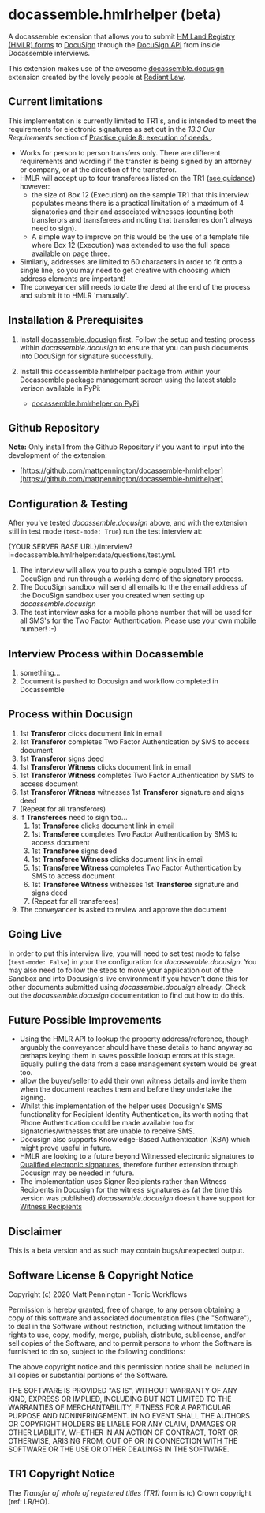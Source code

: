 # docassemble.hmlrhelper (beta)

A docassemble extension that allows you to submit [HM Land Registry (HMLR) forms](https://www.gov.uk/topic/land-registration/searches-fees-forms) to [DocuSign](https://www.docusign.com) through the [DocuSign API](https://developers.docusign.com/) from inside Docassemble interviews.

This extension makes use of the awesome [docassemble.docusign](https://pypi.org/project/docassemble.docusign/) 
extension created by the lovely people at [Radiant Law](https://radiantlaw.com/).

## Current limitations

This implementation is currently limited to TR1's, and is intended to meet the 
requirements for electronic signatures as set out in the *13.3 Our Requirements* section 
of [Practice guide 8: execution of deeds ](https://www.gov.uk/government/publications/execution-of-deeds/practice-guide-8-execution-of-deeds#our-requirements).

* Works for person to person transfers only. There are different requirements and wording 
if the transfer is being signed by an attorney or company, or at the direction of the transferor.
* HMLR will accept up to four transferees listed on the TR1 ([see guidance](https://www.gov.uk/government/publications/registered-titles-whole-transfer-tr1/guidance-completing-form-tr1-for-the-transfer-of-registered-property)) however:
    * the size of Box 12 (Execution) on the sample TR1 that this interview populates means there is a 
    practical limitation of a maximum of 4 signatories and their and associated witnesses (counting both transferors 
    and transferees and noting that transferres don't always need to sign).
    * A simple way to improve on this would be the use of a template file where Box 12 (Execution) was extended to use 
    the full space available on page three.
* Similarly, addresses are limited to 60 characters in order to fit onto a single line, so you may need to get creative with choosing which address elements are important!    
* The conveyancer still needs to date the deed at the end of the process and submit it to HMLR 'manually'. 

## Installation & Prerequisites

1. Install [docassemble.docusign](https://pypi.org/project/docassemble.docusign/) first. Follow the setup and testing process within *docassemble.docusign* to ensure that you can push documents into DocuSign for signature successfully.

1. Install this docassemble.hmlrhelper package from within your Docassemble package management screen using the latest stable verison available in PyPi:

    - [docassemble.hmlrhelper on PyPi](#)

## Github Repository
    
**Note:** Only install from the Github Repository if you want to input into the development of the extension: 
    
- [https://github.com/mattpennington/docassemble-hmlrhelper](https://github.com/mattpennington/docassemble-hmlrhelper)


## Configuration & Testing

After you've tested *docassemble.docusign* above, and with the extension still in 
test mode (`test-mode: True`) run the test interview at:

{YOUR SERVER BASE URL}/interview?i=docassemble.hmlrhelper:data/questions/test.yml.

1. The interview will allow you to push a sample populated TR1 into DocuSign and run through a working demo of the signatory process.
1. The DocuSign sandbox will send all emails to the the email address of the DocuSign sandbox user you created when setting up *docassemble.docusign*
1. The test interview asks for a mobile phone number that will be used for all SMS's for the Two Factor Authentication. Please use your own mobile number! :-)

## Interview Process within Docassemble

1. something...
1. Document is pushed to Docusign and workflow completed in Docassemble

## Process within Docusign

1. 1st **Transferor** clicks document link in email
1. 1st **Transferor** completes Two Factor Authentication by SMS to access document
1. 1st **Transferor** signs deed
1. 1st **Transferor Witness** clicks document link in email
1. 1st **Transferor Witness** completes Two Factor Authentication by SMS to access document
1. 1st **Transferor Witness** witnesses 1st **Transferor** signature and signs deed
1. (Repeat for all transferors)
1. If **Transferees** need to sign too...
    1. 1st **Transferee** clicks document link in email
    1. 1st **Transferee** completes Two Factor Authentication by SMS to access document
    1. 1st **Transferee** signs deed
    1. 1st **Transferee Witness** clicks document link in email
    1. 1st **Transferee Witness** completes Two Factor Authentication by SMS to access document
    1. 1st **Transferee Witness** witnesses 1st **Transferee** signature and signs deed
    1. (Repeat for all transferees)
1. The conveyancer is asked to review and approve the document

## Going Live

In order to put this interview live, you will need to set test mode to false (`test-mode: False`)
in your the configuration for *docassemble.docusign*. You may also need to follow the steps to move 
your application out of the Sandbox and into Docusign's live environment if you haven't done this 
for other documents submitted using *docassemble.docusign* already. Check out the *docassemble.docusign*
documentation to find out how to do this.

## Future Possible Improvements

* Using the HMLR API to lookup the property address/reference, though arguably the conveyancer should have these details to hand anyway 
so perhaps keying them in saves possible lookup errors at this stage. Equally pulling the data from a case management 
system would be great too.
* allow the buyer/seller to add their own witness details and invite them when the document 
reaches them and before they undertake the signing.
* Whilst this implementation of the helper uses Docusign's SMS functionality for Recipient Identity Authentication, its worth noting that Phone Authentication could be made available too for signatories/witnesses that are unable to receive SMS.
* Docusign also supports Knowledge-Based Authentication (KBA) which might prove useful in future.
* HMLR are looking to a future beyond Witnessed electronic signatures to [Qualified electronic signatures](https://www.gov.uk/government/news/hm-land-registry-to-accept-electronic-signatures), therefore further extension through Docusign may be needed in future.
* The implementation uses Signer Recipients rather than Witness Recipients in Docusign for the witness signatures 
as (at the time this version was published) *docassemble.docusign* doesn't have support for [Witness Recipients](https://developers.docusign.com/esign-rest-api/reference/Envelopes/EnvelopeRecipients/#witness-recipient)

## Disclaimer

This is a beta version and as such may contain bugs/unexpected output.

## Software License & Copyright Notice

Copyright (c) 2020 Matt Pennington - Tonic Workflows

Permission is hereby granted, free of charge, to any person obtaining a copy
of this software and associated documentation files (the "Software"), to deal
in the Software without restriction, including without limitation the rights
to use, copy, modify, merge, publish, distribute, sublicense, and/or sell
copies of the Software, and to permit persons to whom the Software is
furnished to do so, subject to the following conditions:

The above copyright notice and this permission notice shall be included in all
copies or substantial portions of the Software.

THE SOFTWARE IS PROVIDED "AS IS", WITHOUT WARRANTY OF ANY KIND, EXPRESS OR
IMPLIED, INCLUDING BUT NOT LIMITED TO THE WARRANTIES OF MERCHANTABILITY,
FITNESS FOR A PARTICULAR PURPOSE AND NONINFRINGEMENT. IN NO EVENT SHALL THE
AUTHORS OR COPYRIGHT HOLDERS BE LIABLE FOR ANY CLAIM, DAMAGES OR OTHER
LIABILITY, WHETHER IN AN ACTION OF CONTRACT, TORT OR OTHERWISE, ARISING FROM,
OUT OF OR IN CONNECTION WITH THE SOFTWARE OR THE USE OR OTHER DEALINGS IN THE
SOFTWARE.

## TR1 Copyright Notice

The *Transfer of whole of registered titles (TR1)* form is (c) Crown copyright (ref: LR/HO).